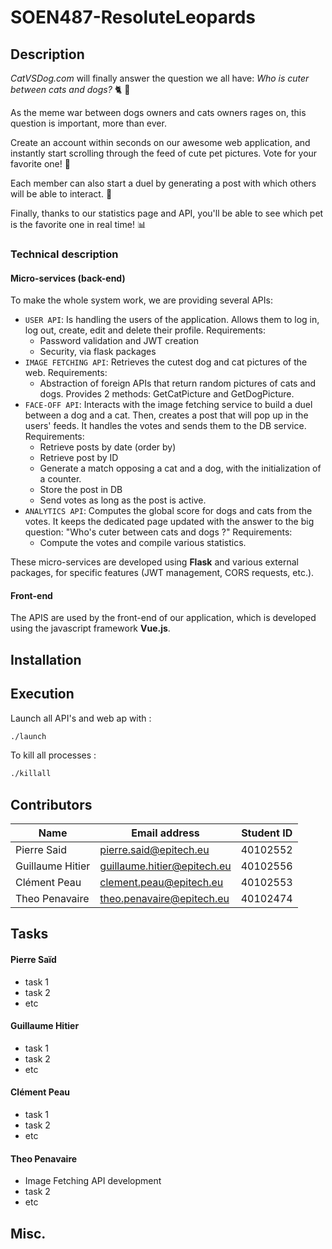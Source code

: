 # SOEN487-ResoluteLeopards

## Description
_CatVSDog.com_ will finally answer the question we all have: 
_Who is cuter between cats and dogs?_ 🐈 🐩

As the meme war between dogs owners and cats owners rages on, this question is important, more than ever.

Create an account within seconds on our awesome web application, and instantly start scrolling through the feed of cute pet pictures.
Vote for your favorite one! 💖

Each member can also start a duel by generating a post with which others will be able to interact. 💯

Finally, thanks to our statistics page and API, you'll be able to see which pet is the favorite one in real time! 📊

### Technical description

#### Micro-services (back-end)

To make the whole system work, we are providing several APIs:
- ``USER API``: Is handling the users of the application. Allows them to log in, log out, create, edit and delete their profile.
Requirements:
    - Password validation and JWT creation
    - Security, via flask packages
- ``IMAGE FETCHING API``: Retrieves the cutest dog and cat pictures of the web.
Requirements:
    - Abstraction of foreign APIs that return random pictures of cats and dogs. Provides 2 methods: GetCatPicture and GetDogPicture.
- ``FACE-OFF API``: Interacts with the image fetching service to build a duel between a dog and a cat. Then, creates a post that will pop up in the users' feeds. It handles the votes and sends them to the DB service.
Requirements:
    - Retrieve posts by date (order by)
    - Retrieve post by ID
    - Generate a match opposing a cat and a dog, with the initialization of a counter.
    - Store the post in DB
    - Send votes as long as the post is active.
- ``ANALYTICS API``: Computes the global score for dogs and cats from the votes. It keeps the dedicated page updated with the answer to the big question: "Who's cuter between cats and dogs ?"
Requirements:
    - Compute the votes and compile various statistics.

These micro-services are developed using __Flask__ and various external packages, for specific features (JWT management, CORS requests, etc.).

#### Front-end

The APIS are used by the front-end of our application, which is developed using the javascript framework __Vue.js__.

## Installation

## Execution
Launch all API's and web ap with : 
``` bash
./launch 
```
To kill all processes :
``` bash
./killall
```

## Contributors

| Name | Email address | Student ID |
|------|---------------|------------|
| Pierre Said | pierre.said@epitech.eu | 40102552 |
| Guillaume Hitier | guillaume.hitier@epitech.eu | 40102556 |
| Clément Peau | clement.peau@epitech.eu | 40102553 |
| Theo Penavaire | theo.penavaire@epitech.eu | 40102474 |

## Tasks

#### Pierre Saïd 
- task 1
- task 2
- etc

#### Guillaume Hitier
- task 1
- task 2
- etc

#### Clément Peau
- task 1
- task 2
- etc

#### Theo Penavaire 
- Image Fetching API development
- task 2
- etc

## Misc.
